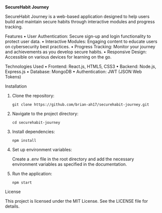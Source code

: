 **SecureHabit Journey**

SecureHabit Journey is a web-based application designed to help users build and maintain secure habits through interactive modules and progress tracking.

Features
	•	User Authentication: Secure sign-up and login functionality to protect user data.
	•	Interactive Modules: Engaging content to educate users on cybersecurity best practices.
	•	Progress Tracking: Monitor your journey and achievements as you develop secure habits.
	•	Responsive Design: Accessible on various devices for learning on the go.

Technologies Used
	•	Frontend: React.js, HTML5, CSS3
	•	Backend: Node.js, Express.js
	•	Database: MongoDB
	•	Authentication: JWT (JSON Web Tokens)

Installation

1.	Clone the repository:

  		git clone https://github.com/brian-ah17/securehabit-journey.git


3.	Navigate to the project directory:

  		cd securehabit-journey

3.	Install dependencies:

		npm install

4.	Set up environment variables:
   
	Create a .env file in the root directory and add the necessary environment variables as specified in the documentation.


5.	Run the application:

  		npm start



License

This project is licensed under the MIT License. See the LICENSE file for details.
